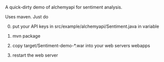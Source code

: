 A quick-dirty demo of alchemyapi for sentiment analysis.

Uses maven. Just do 

0) put your API keys in src/example/alchemyapi/Sentiment.java in <APIKEY> variable

1) mvn package

2) copy target/Sentiment-demo-*.war into your web servers webapps

3) restart the web server

